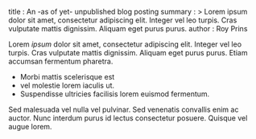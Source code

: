 title       : An -as of yet- unpublished blog posting
summary     : >
    Lorem ipsum dolor sit amet, consectetur adipiscing elit. Integer vel leo turpis. Cras
    vulputate mattis dignissim. Aliquam eget purus purus.
author      : Roy Prins

Lorem *ipsum* dolor sit amet, consectetur adipiscing elit. Integer 
vel leo turpis. Cras vulputate mattis dignissim. Aliquam eget 
purus purus. Etiam accumsan fermentum pharetra.

+ Morbi mattis scelerisque est
+ vel molestie lorem iaculis ut. 
+ Suspendisse ultricies facilisis lorem euismod fermentum. 

Sed malesuada vel nulla vel pulvinar. Sed venenatis convallis enim 
ac auctor. Nunc interdum purus id lectus consectetur posuere. 
Quisque vel augue lorem.